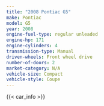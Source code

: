 ```yaml
---
title: "2008 Pontiac G5"
make: Pontiac
model: G5
year: 2008
engine-fuel-type: regular unleaded
engine-hp: 171
engine-cylinders: 4
transmission-type: Manual
driven-wheels: Front wheel drive
number-of-doors: 2
market-category: N/A
vehicle-size: Compact
vehicle-style: Coupe
---
```


{{< car_info >}}
